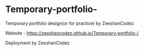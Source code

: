 # Temporary-portfolio-
Temporary portfolio design(or for practice) by ZeeshanCodez 




Website - https://zeeshancodez.github.io/Temporary-portfolio-/


Deployment by ZeeshanCodez 

